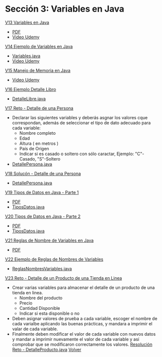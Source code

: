 # Sección 3: Variables en Java

[V13 Variables en Java ]()
* [ PDF ](V13_Variables_en_Java/Docs/02-01-00-VariablesJava-UJ.pdf)
* [ Video Udemy ](https://www.udemy.com/course/universidad-java-especialista-en-java-desde-cero-a-master/learn/lecture/44762049#overview)

[V14 Ejemplo de Variables en Java]()
* [ Variables.java ](V14_Ejemplo_de_Variables_en_Java/src/Variables.java)
* [ Video Udemy ](https://www.udemy.com/course/universidad-java-especialista-en-java-desde-cero-a-master/learn/lecture/44762117#overview)

[V15 Manejo de Memoria en Java]()
* [ Video Udemy ](https://www.udemy.com/course/universidad-java-especialista-en-java-desde-cero-a-master/learn/lecture/44762133#overview)

[V16 Ejemplo Detalle Libro]()
* [ DetalleLibre.java ](V16_Ejemplo_Detalle_de_un_Libro/src/DetalleLibro.java)

[V17 Reto - Detalle de una Persona]()
* Declarar las siguientes variables y deberás asgnar los valores cque correspondan,
además de seleccionar el tipo de dato adecuado para cada variable:
    - Nombre completo
    - Edad
    - Altura ( en metros )
    - País de Origen
    - Indicar si es casado o soltero con sólo caractar, Ejemplo:
        "C"-Casado, "S"-Soltero
* [ DetallePersona.java ](V17_Reto_Detalles_de_una_Persona/src/DetallePersona.java)

[V18 Solucón - Detalle de una Persona]()
* [ DetallePersona.java ](V18_Solucion_Detalle_de_una_Persona/src/DetallePersona.java)

[V19 Tipos de Datos en Java - Parte 1]()
* [ PDF ](V19_Tipos_de_Datos_en_Java_parte_1/Docs/02-07-00-TiposDatosJava-parte1-UJ.pdf)
* [ TiposDatos.java](V19_Tipos_de_Datos_en_Java_parte_1/src/TipoDatos.java)

[V20 Tipos de Datos en Java - Parte 2]()
* [ PDF ](V20_Tipos_de_Datos_en_Java_parte_2/Docs/02-07-00-TiposDatosJava-parte1-UJ.pdf)
* [ TiposDatos.java](V20_Tipos_de_Datos_en_Java_parte_2/src/TipoDatos.java)

[V21 Reglas de Nombre de Variables en Java]()
* [ PDF ](V21_Reglas_de_Nombres_de_Variables_en_Java/02-09-00-ReglasNombresVariables-UJ.pdf)

[V22 Ejemplo de Reglas de Nombres de Variables]()
* [ ReglasNombresVariables.java](V22_Ejemplo_de_Reglas_de_Nombres_de_Variables/src/ReglasNombresVariables.java)

[V23 Reto - Detalle de un Producto de una Tienda en Linea]()
* Crear varias variables para almacenar el detalle de un producto de una tienda en
linea.
    - Nombre del producto
    - Precio
    - Cantidad Disponible
    - Indicar si esta disponible o no
* Deben asignar valores de prueba a cada variable, escoger el nombre de cada varialbe
aplicando las buenas prácticas, y mandara a imprimir el valar de cada variable.
* Finalmente deben modificar el valor de cada variable con nuevos datos y mandar a
imprimir nuevamente el valor de cada variable y así comprobar que se modificaron
correctamente los valores.
[Resolución Reto - DetalleProducto.java](V23_Reto_Detalle_de_un_Producto_de_una_Tienda_en_Linea/src/DetalleProducto.java)
[Volver](../)
